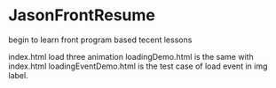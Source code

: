 # JasonFrontResume
begin to learn front program based tecent lessons

index.html load three animation
loadingDemo.html is the same with index.html
loadingEventDemo.html is the test case of load event in img label.
